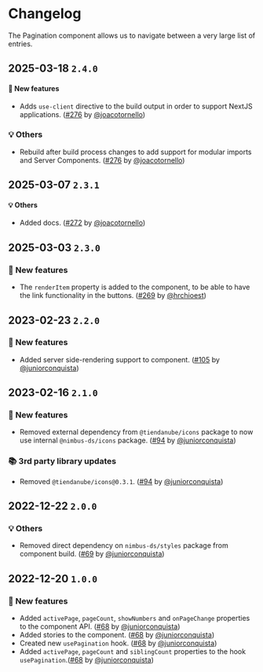 # Changelog

The Pagination component allows us to navigate between a very large list of entries.

## 2025-03-18 `2.4.0`

#### 🎉 New features

- Adds `use-client` directive to the build output in order to support NextJS applications. ([#276](https://github.com/TiendaNube/nimbus-design-system/pull/276) by [@joacotornello](https://github.com/joacotornello))

### 💡 Others

- Rebuild after build process changes to add support for modular imports and Server Components. ([#276](https://github.com/TiendaNube/nimbus-design-system/pull/276) by [@joacotornello](https://github.com/joacotornello))

## 2025-03-07 `2.3.1`

#### 💡 Others

- Added docs. ([#272](https://github.com/TiendaNube/nimbus-design-system/pull/272) by [@joacotornello](https://github.com/joacotornello))

## 2025-03-03 `2.3.0`

### 🎉 New features

- The `renderItem` property is added to the component, to be able to have the link functionality in the buttons. ([#269](https://github.com/TiendaNube/nimbus-design-system/pull/269) by [@hrchioest](https://github.com/hrchioest))

## 2023-02-23 `2.2.0`

### 🎉 New features

- Added server side-rendering support to component. ([#105](https://github.com/TiendaNube/nimbus-design-system/pull/105) by [@juniorconquista](https://github.com/juniorconquista))

## 2023-02-16 `2.1.0`

### 🎉 New features

- Removed external dependency from `@tiendanube/icons` package to now use internal `@nimbus-ds/icons` package. ([#94](https://github.com/TiendaNube/nimbus-design-system/pull/#94) by [@juniorconquista](https://github.com/juniorconquista))

### 📚 3rd party library updates

- Removed `@tiendanube/icons@0.3.1`. ([#94](https://github.com/TiendaNube/nimbus-design-system/pull/#94) by [@juniorconquista](https://github.com/juniorconquista))

## 2022-12-22 `2.0.0`

### 💡 Others

- Removed direct dependency on `nimbus-ds/styles` package from component build. ([#69](https://github.com/TiendaNube/nimbus-design-system/pull/69) by [@juniorconquista](https://github.com/juniorconquista))

## 2022-12-20 `1.0.0`

### 🎉 New features

- Added `activePage`, `pageCount`, `showNumbers` and `onPageChange` properties to the component API. ([#68](https://github.com/TiendaNube/nimbus-design-system/pull/68) by [@juniorconquista](https://github.com/juniorconquista))
- Added stories to the component. ([#68](https://github.com/TiendaNube/nimbus-design-system/pull/68) by [@juniorconquista](https://github.com/juniorconquista))
- Created new `usePagination` hook. ([#68](https://github.com/TiendaNube/nimbus-design-system/pull/68) by [@juniorconquista](https://github.com/juniorconquista))
- Added `activePage`, `pageCount` and `siblingCount` properties to the hook `usePagination`.([#68](https://github.com/TiendaNube/nimbus-design-system/pull/68) by [@juniorconquista](https://github.com/juniorconquista))
